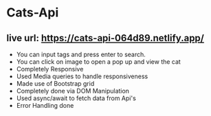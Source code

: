# Cats-Api

## live url: https://cats-api-064d89.netlify.app/

- You can input tags and press enter to search.
- You can click on image to open a pop up and view the cat
- Completely Responsive
- Used Media queries to handle responsiveness
- Made use of Bootstrap grid
- Completely done via DOM Manipulation
- Used async/await to fetch data from Api's
- Error Handling done

